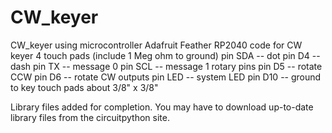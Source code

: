 # CW_keyer
CW_keyer using microcontroller
Adafruit Feather RP2040 code for CW keyer
4 touch pads (include 1 Meg ohm to ground) 
  pin SDA -- dot
  pin D4  -- dash
  pin TX  -- message 0
  pin SCL -- message 1
rotary pins 
  pin D5 -- rotate  CCW
  pin D6 -- rotate  CW
outputs
  pin LED -- system LED
  pin D10 -- ground to key
touch pads about 3/8" x 3/8"

Library files added for completion. You may have to download up-to-date library files from
the circuitpython site. 
